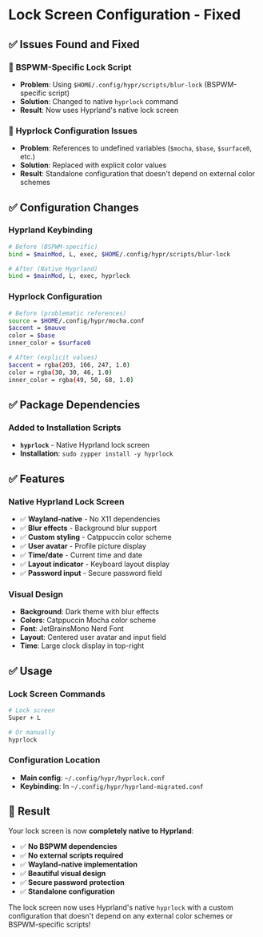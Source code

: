 # Lock Screen Configuration - Fixed

## ✅ **Issues Found and Fixed**

### 🔧 **BSPWM-Specific Lock Script**

- **Problem**: Using `$HOME/.config/hypr/scripts/blur-lock` (BSPWM-specific script)
- **Solution**: Changed to native `hyprlock` command
- **Result**: Now uses Hyprland's native lock screen

### 🔧 **Hyprlock Configuration Issues**

- **Problem**: References to undefined variables (`$mocha`, `$base`, `$surface0`, etc.)
- **Solution**: Replaced with explicit color values
- **Result**: Standalone configuration that doesn't depend on external color schemes

## ✅ **Configuration Changes**

### **Hyprland Keybinding**

```bash
# Before (BSPWM-specific)
bind = $mainMod, L, exec, $HOME/.config/hypr/scripts/blur-lock

# After (Native Hyprland)
bind = $mainMod, L, exec, hyprlock
```

### **Hyprlock Configuration**

```bash
# Before (problematic references)
source = $HOME/.config/hypr/mocha.conf
$accent = $mauve
color = $base
inner_color = $surface0

# After (explicit values)
$accent = rgba(203, 166, 247, 1.0)
color = rgba(30, 30, 46, 1.0)
inner_color = rgba(49, 50, 68, 1.0)
```

## ✅ **Package Dependencies**

### **Added to Installation Scripts**

- **`hyprlock`** - Native Hyprland lock screen
- **Installation**: `sudo zypper install -y hyprlock`

## ✅ **Features**

### **Native Hyprland Lock Screen**

- ✅ **Wayland-native** - No X11 dependencies
- ✅ **Blur effects** - Background blur support
- ✅ **Custom styling** - Catppuccin color scheme
- ✅ **User avatar** - Profile picture display
- ✅ **Time/date** - Current time and date
- ✅ **Layout indicator** - Keyboard layout display
- ✅ **Password input** - Secure password field

### **Visual Design**

- **Background**: Dark theme with blur effects
- **Colors**: Catppuccin Mocha color scheme
- **Font**: JetBrainsMono Nerd Font
- **Layout**: Centered user avatar and input field
- **Time**: Large clock display in top-right

## ✅ **Usage**

### **Lock Screen Commands**

```bash
# Lock screen
Super + L

# Or manually
hyprlock
```

### **Configuration Location**

- **Main config**: `~/.config/hypr/hyprlock.conf`
- **Keybinding**: In `~/.config/hypr/hyprland-migrated.conf`

## 🎉 **Result**

Your lock screen is now **completely native to Hyprland**:

- ✅ **No BSPWM dependencies**
- ✅ **No external scripts required**
- ✅ **Wayland-native implementation**
- ✅ **Beautiful visual design**
- ✅ **Secure password protection**
- ✅ **Standalone configuration**

The lock screen now uses Hyprland's native `hyprlock` with a custom configuration that doesn't depend on any external color schemes or BSPWM-specific scripts!



